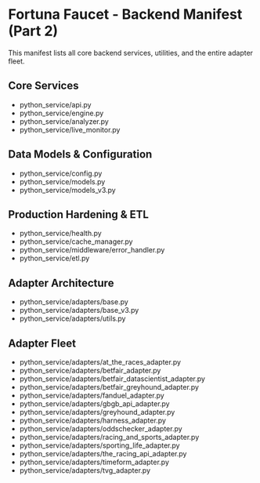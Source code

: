 # Fortuna Faucet - Backend Manifest (Part 2)

This manifest lists all core backend services, utilities, and the entire adapter fleet.

## Core Services

* python_service/api.py
* python_service/engine.py
* python_service/analyzer.py
* python_service/live_monitor.py

## Data Models & Configuration

* python_service/config.py
* python_service/models.py
* python_service/models_v3.py

## Production Hardening & ETL

* python_service/health.py
* python_service/cache_manager.py
* python_service/middleware/error_handler.py
* python_service/etl.py

## Adapter Architecture

* python_service/adapters/base.py
* python_service/adapters/base_v3.py
* python_service/adapters/utils.py

## Adapter Fleet

* python_service/adapters/at_the_races_adapter.py
* python_service/adapters/betfair_adapter.py
* python_service/adapters/betfair_datascientist_adapter.py
* python_service/adapters/betfair_greyhound_adapter.py
* python_service/adapters/fanduel_adapter.py
* python_service/adapters/gbgb_api_adapter.py
* python_service/adapters/greyhound_adapter.py
* python_service/adapters/harness_adapter.py
* python_service/adapters/oddschecker_adapter.py
* python_service/adapters/racing_and_sports_adapter.py
* python_service/adapters/sporting_life_adapter.py
* python_service/adapters/the_racing_api_adapter.py
* python_service/adapters/timeform_adapter.py
* python_service/adapters/tvg_adapter.py
